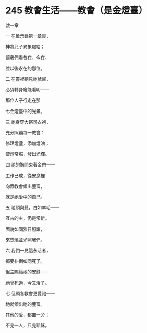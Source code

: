# 245 教會生活——教會（是金燈臺）

啟一章

一 在啟示錄第一章裏，

神將兒子異象賜給；

讓我們看昔在、今在、

並以後永在的那位。

二 在靈裡聽見祂號聲，

必須轉身纔能看明——

那位人子行走在那

七金燈臺中的光景。

三 祂身穿大祭司衣袍，

充分照顧每一教會：

修理燈盞，添加燈油；

使燈常燃，發出光輝。

四 祂的胸間束著金帶——

工作已成，從安息裡

向眾教會傾出豐富，

就是祂愛中的自己。

五 祂頭與髮，白如羊毛——

亙古的主，仍是常新。

面貌如同烈日照耀，

來焚燒並光照我們。

六 我們一見這永活者，

都要仆倒如同死了。

但主賜給祂的安慰——

祂曾死過，今又活了。

七 但願各教會更愛祂——

祂就傾出祂的豐富。

其他的愛，都置一旁；

不見一人，只見耶穌。


